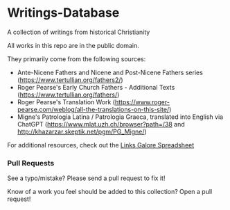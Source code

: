 # Writings-Database
A collection of writings from historical Christianity

All works in this repo are in the public domain.

They primarily come from the following sources:

- Ante-Nicene Fathers and Nicene and Post-Nicene Fathers series (https://www.tertullian.org/fathers2/)
- Roger Pearse's Early Church Fathers - Additional Texts (https://www.tertullian.org/fathers/)
- Roger Pearse's Translation Work (https://www.roger-pearse.com/weblog/all-the-translations-on-this-site/)
- Migne's Patrologia Latina / Patrologia Graeca, translated into English via ChatGPT (https://www.mlat.uzh.ch/browser?path=/38 and http://khazarzar.skeptik.net/pgm/PG_Migne/)

For additional resources, check out the [Links Galore Spreadsheet](https://docs.google.com/spreadsheets/d/e/2PACX-1vRkUFBfVVqv5Tr2aZS4apFNpTJ-ys6VqeQxgsAI1v7cH5putIgchYWJAVGHuu0lWGmdD2DU7Vb1o7XH/pubhtml?gid=1651648992)

### Pull Requests

See a typo/mistake? Please send a pull request to fix it! 

Know of a work you feel should be added to this collection? Open a pull request!